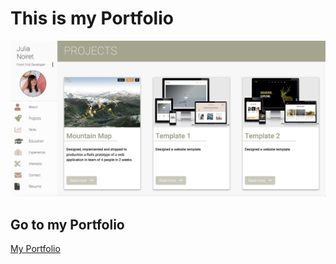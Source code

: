 # This is my Portfolio

![screenshot](img/screenshot-portfolio.png)

## Go to my Portfolio

[My Portfolio](https://julianoiret.github.io/portfolio/)
